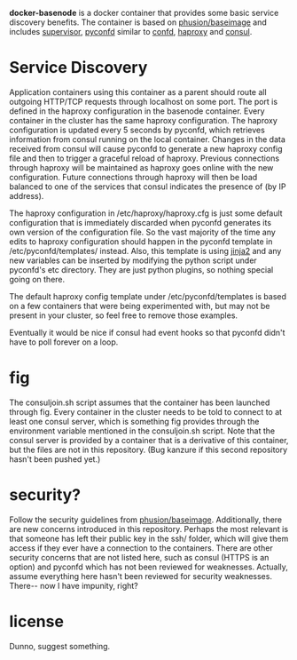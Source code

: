 **docker-basenode** is a docker container that provides some basic service discovery benefits. The container is based on [phusion/baseimage](https://github.com/phusion/baseimage-docker) and includes [supervisor](https://github.com/supervisor/supervisor), [pyconfd](https://github.com/kanzure/pyconfd) similar to [confd](https://github.com/kelseyhightower/confd), [haproxy](https://github.com/haproxy/haproxy) and [consul](https://github.com/hashicorp/consul).

# Service Discovery

Application containers using this container as a parent should route all outgoing HTTP/TCP requests through localhost on some port. The port is defined in the haproxy configuration in the basenode container. Every container in the cluster has the same haproxy configuration. The haproxy configuration is updated every 5 seconds by pyconfd, which retrieves information from consul running on the local container. Changes in the data received from consul will cause pyconfd to generate a new haproxy config file and then to trigger a graceful reload of haproxy. Previous connections through haproxy will be maintained as haproxy goes online with the new configuration. Future connections through haproxy will then be load balanced to one of the services that consul indicates the presence of (by IP address).

The haproxy configuration in /etc/haproxy/haproxy.cfg is just some default configuration that is immediately discarded when pyconfd generates its own version of the configuration file. So the vast majority of the time any edits to haproxy configuration should happen in the pyconfd template in /etc/pyconfd/templates/ instead. Also, this template is using [jinja2](http://jinja.pocoo.org/) and any new variables can be inserted by modifying the python script under pyconfd's etc directory. They are just python plugins, so nothing special going on there.

The default haproxy config template under /etc/pyconfd/templates is based on a few containers that were being experimented with, but may not be present in your cluster, so feel free to remove those examples.

Eventually it would be nice if consul had event hooks so that pyconfd didn't have to poll forever on a loop.

# fig

The consuljoin.sh script assumes that the container has been launched through fig. Every container in the cluster needs to be told to connect to at least one consul server, which is something fig provides through the environment variable mentioned in the consuljoin.sh script. Note that the consul server is provided by a container that is a derivative of this container, but the files are not in this repository. (Bug kanzure if this second repository hasn't been pushed yet.)

# security?

Follow the security guidelines from [phusion/baseimage](https://github.com/phusion/baseimage-docker). Additionally, there are new concerns introduced in this repository. Perhaps the most relevant is that someone has left their public key in the ssh/ folder, which will give them access if they ever have a connection to the containers. There are other security concerns that are not listed here, such as consul (HTTPS is an option) and pyconfd which has not been reviewed for weaknesses. Actually, assume everything here hasn't been reviewed for security weaknesses. There-- now I have impunity, right?

# license

Dunno, suggest something.
